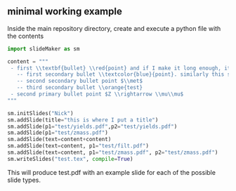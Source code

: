 ## minimal working example
Inside the main repository directory, create and execute a python file with the contents
```python
import slideMaker as sm

content = """
 - first \\textbf{bullet} \\red{point} and if I make it long enough, it should wrap to the next line
   -- first secondary bullet \\textcolor{blue}{point}. similarly this should wrap to the next line given enough length
   -- second secondary bullet point $\\met$
   -- third secondary bullet \\orange{test}
 - second primary bullet point $Z \\rightarrow \\mu\\mu$
"""

sm.initSlides("Nick")
sm.addSlide(title="this is where I put a title")
sm.addSlide(p1="test/yields.pdf",p2="test/yields.pdf")
sm.addSlide(p1="test/zmass.pdf")
sm.addSlide(text=content+content)
sm.addSlide(text=content, p1="test/filt.pdf")
sm.addSlide(text=content, p1="test/zmass.pdf", p2="test/zmass.pdf")
sm.writeSlides("test.tex", compile=True)
```
This will produce test.pdf with an example slide for each of the possible slide types.

